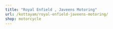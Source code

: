 ```yaml
---
title: "Royal Enfield , Javeens Motoring"
url: /kottayam/royal-enfield-javeens-motoring/
shop: motorcycle
---
```

